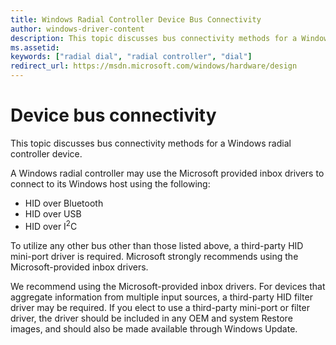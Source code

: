```yaml
---
title: Windows Radial Controller Device Bus Connectivity
author: windows-driver-content
description: This topic discusses bus connectivity methods for a Windows radial controller device.
ms.assetid:
keywords: ["radial dial", "radial controller", "dial"]
redirect_url: https://msdn.microsoft.com/windows/hardware/design
---
```


# Device bus connectivity

This topic discusses bus connectivity methods for a Windows radial controller device.

A Windows radial controller may use the Microsoft provided inbox drivers to connect to its Windows host using the following:
* HID over Bluetooth
* HID over USB
* HID over I<sup>2</sup>C

To utilize any other bus other than those listed above, a third-party HID mini-port driver is required. Microsoft strongly recommends using the Microsoft-provided inbox drivers.

We recommend using the Microsoft-provided inbox drivers. For devices that aggregate information from multiple input sources, a third-party HID filter driver may be required. If you elect to use a third-party mini-port or filter driver, the driver should be included in any OEM and system Restore images, and should also be made available through Windows Update.
